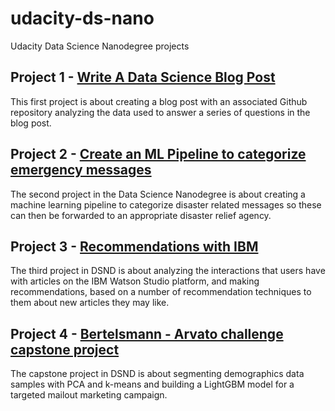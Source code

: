 # udacity-ds-nano

Udacity Data Science Nanodegree projects

## Project 1 - [Write A Data Science Blog Post](Blog-post/README.md)

This first project is about creating a blog post with an associated Github repository analyzing the data used to answer a series of questions in the blog post.

## Project 2 - [Create an ML Pipeline to categorize emergency messages](https://github.com/chrisliatas/dsnd-ml-pipeline)

The second project in the Data Science Nanodegree is about creating a machine learning pipeline to categorize disaster related messages so these can then be forwarded to an appropriate disaster relief agency.

## Project 3 - [Recommendations with IBM](https://github.com/chrisliatas/dsnd-recommendations-with-IBM)

The third project in DSND is about analyzing the interactions that users have with articles on the IBM Watson Studio platform, and making recommendations, based on a number of recommendation techniques to them about new articles they may like.

## Project 4 - [Bertelsmann - Arvato challenge capstone project](https://github.com/chrisliatas/dsnd-customer-segmentation)

The capstone project in DSND is about segmenting demographics data samples with PCA and k-means and building a LightGBM model for a targeted mailout marketing campaign.